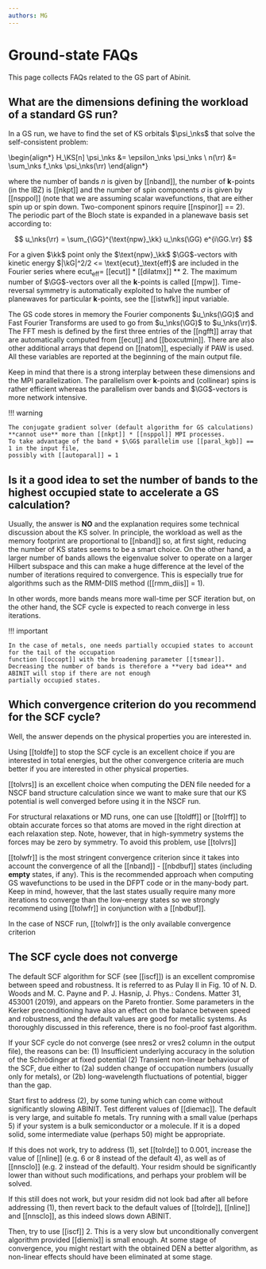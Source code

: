 ```yaml
---
authors: MG
---
```


# Ground-state FAQs

This page collects FAQs related to the GS part of Abinit.

## What are the dimensions defining the workload of a standard GS run?

In a GS run, we have to find the set of KS orbitals $\psi_\nks$ that solve the self-consistent problem:

\begin{align*}
H_\KS[n] \psi_\nks &= \epsilon_\nks \psi_\nks \\
n(\rr) &= \sum_\nks f_\nks \psi_\nks(\rr)
\end{align*}

where the number of bands $n$ is given by [[nband]], the number of **k**-points (in the IBZ) is [[nkpt]]
and the number of spin components $\sigma$ is given by [[nsppol]]  (note that we are assuming scalar wavefunctions,
that are either spin up or spin down. 
Two-component spinors require [[nspinor]] == 2).
The periodic part of the Bloch state is expanded in a planewave basis set according to:

$$
u_\nks(\rr) = \sum_{\GG}^{\text{npw}_\kk} u_\nks(\GG) e^{i\GG.\rr}
$$

For a given $\kk$ point only the $\text{npw}_\kk$ $\GG$-vectors with kinetic energy
$|\kG|^2/2 <= \text{ecut}_\text{eff}$ are included in the Fourier series
where $\text{ecut}_\text{eff} =$ [[ecut]] * [[dilatmx]] ** 2.
The maximum number of $\GG$-vectors over all the **k**-points is called [[mpw]].
Time-reversal symmetry is automatically exploited to halve the number of planewaves for
particular **k**-points, see the [[istwfk]] input variable.

The GS code stores in memory the Fourier components $u_\nks(\GG)$ and Fast Fourier Transforms
are used to go from $u_\nks(\GG)$ to $u_\nks(\rr)$.
The FFT mesh is defined by the first three entries of the [[ngfft]] array that are automatically
computed from [[ecut]] and [[boxcutmin]].
There are also other additional arrays that depend on [[natom]], especially if PAW is used.
All these variables are reported at the beginning of the main output file.

Keep in mind that there is a strong interplay between these dimensions and the MPI parallelization.
The parallelism over **k**-points and (collinear) spins is rather efficient
whereas the parallelism over bands and $\GG$-vectors is more network intensive.

!!! warning

    The conjugate gradient solver (default algorithm for GS calculations)
    **cannot use** more than [[nkpt]] * [[nsppol]] MPI processes.
    To take advantage of the band + $\GG$ parallelim use [[paral_kgb]] == 1 in the input file,
    possibly with [[autoparal]] = 1

## Is it a good idea to set the number of bands to the highest occupied state to accelerate a GS calculation?

Usually, the answer is **NO** and the explanation requires some technical discussion about the KS solver.
In principle, the workload as well as the memory footprint are proportional to [[nband]] so, at first sight,
reducing the number of KS states seems to be a smart choice.
On the other hand, a larger number of bands allows the eigenvalue solver to operate on a larger Hilbert subspace
and this can make a huge difference at the level of the number of iterations required to convergence.
This is especially true for algorithms such as the RMM-DIIS method ([[rmm_diis]] = 1).

In other words, more bands means more wall-time per SCF iteration but, on the other hand,
the SCF cycle is expected to reach converge in less iterations.

!!! important

    In the case of metals, one needs partially occupied states to account for the tail of the occupation
    function [[occopt]] with the broadening parameter [[tsmear]].
    Decreasing the number of bands is therefore a **very bad idea** and ABINIT will stop if there are not enough
    partially occupied states.

## Which convergence criterion do you recommend for the SCF cycle?

Well, the answer depends on the physical properties you are interested in.

Using [[toldfe]] to stop the SCF cycle is an excellent choice if you are interested in total energies,
but the other convergence criteria are much better if you are interested in other physical properties.

[[tolvrs]] is an excellent choice when computing the DEN file needed for a NSCF band structure calculation
since we want to make sure that our KS potential is well converged before using it in the NSCF run.

For structural relaxations or MD runs, one can use [[toldff]] or [[tolrff]] to obtain accurate forces
so that atoms are moved in the right direction at each relaxation step.
Note, however, that in high-symmetry systems the forces may be zero by symmetry.
To avoid this problem, use [[tolvrs]]

[[tolwfr]] is the most stringent convergence criterion since it takes into account the convergence of
all the [[nband]] - [[nbdbuf]] states (including **empty** states, if any).
This is the recommended approach when computing GS wavefunctions to be used in the DFPT code
or in the many-body part.
Keep in mind, however, that the last states usually require many more iterations to converge than the
low-energy states so we strongly recommend using [[tolwfr]] in conjunction with a [[nbdbuf]].

In the case of NSCF run, [[tolwfr]] is the only available convergence criterion

## The SCF cycle does not converge

The default SCF algorithm for SCF (see [[iscf]]) is an excellent compromise between speed and robustness.
It is referred to as Pulay II in Fig. 10 of
N. D. Woods and M. C. Payne and P. J. Hasnip, J. Phys.: Condens. Matter 31, 453001 (2019),
and appears on the Pareto frontier.
Some parameters in the Kerker preconditioning have also an effect on the balance between speed and robustness,
and the default values are good for metallic systems.
As thoroughly discussed in this reference, there is no fool-proof fast algorithm.

If your SCF cycle do not converge (see nres2 or vres2 column in the output file), the reasons can be:
(1) Insufficient underlying accuracy in the solution of the Schrödinger at fixed potential
(2) Transient non-linear behaviour of the SCF, due either to
    (2a) sudden change of occupation numbers (usually only for metals), or
    (2b) long-wavelength fluctuations of potential, bigger than the gap.

Start first to address (2), by some tuning which can come without significantly slowing ABINIT.
Test different values of [[diemac]].
The default is very large, and suitable fo metals.
Try running with a small value (perhaps 5) if your system is a bulk semiconductor or a molecule.
If it is a doped solid, some intermediate value (perhaps 50) might be appropriate.

If this does not work, try to address (1), set [[tolrde]] to 0.001, increase the value of [[nline]]
(e.g. 6 or 8 instead of the default 4), as well as of [[nnsclo]]  (e.g. 2 instead of the default).
Your residm should be significantly lower than without such modifications, and perhaps your problem will be solved.

If this still does not work, but your residm did not look bad after all before addressing (1),
then revert back to the default values of [[tolrde]], [[nline]] and [[nnsclo]], as this indeed slows down ABINIT.

Then, try to use [[iscf]] 2.
This is a very slow but unconditionally convergent algorithm provided [[diemix]] is small enough.
At some stage of convergence, you might restart with the obtained DEN a better algorithm,
as non-linear effects should have been eliminated at some stage.
